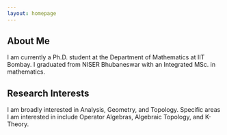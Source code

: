 ```yaml
---
layout: homepage
---
```


## About Me

I am currently a Ph.D. student at the Department of Mathematics at IIT Bombay. I graduated from NISER Bhubaneswar with an Integrated MSc. in mathematics.
## Research Interests

I am broadly interested in Analysis, Geometry, and Topology. Specific areas I am interested in include Operator Algebras, Algebraic Topology, and K-Theory. 



